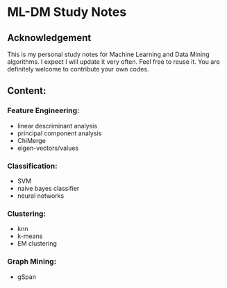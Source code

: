 # ML-DM Study Notes

## Acknowledgement
This is my personal study notes for Machine Learning and Data Mining algorithms. I expect I will update it very often. Feel free to reuse it. You are definitely welcome to contribute your own codes.

<h2>Content:</h2>
<h3>Feature Engineering:</h3><ul>
    <li>linear descriminant analysis</li>
    <li>principal component analysis</li>
    <li>ChiMerge</li>
    <li>eigen-vectors/values</li>
</ul>

<h3>Classification:</h3><ul>
    <li>SVM</li>
    <li>naive bayes classifier</li>
    <li>neural networks</li>
</ul>

<h3>Clustering:</h3><ul>
    <li>knn</li>
    <li>k-means</li>
    <li>EM clustering</li>
</ul>

<h3>Graph Mining:</h3><ul>
    <li>gSpan</li>
</ul>


